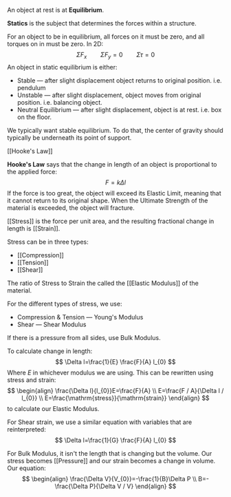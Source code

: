 An object at rest is at **Equilibrium**.

**Statics** is the subject that determines the forces within a structure.

For an object to be in equilibrium, all forces on it must be zero, and all torques on in must be zero. In 2D:
$$
\Sigma F_{x} \qquad \Sigma F_{y}=0 \qquad \Sigma \tau=0
$$
An object in static equilibrium is either:
- Stable — after slight displacement object returns to original position. i.e. pendulum
- Unstable — after slight displacement, object moves from original position. i.e. balancing object.
- Neutral Equilibrium — after slight displacement, object is at rest. i.e. box on the floor.

We typically want stable equilibrium. To do that, the center of gravity should typically be underneath its point of support.

[[Hooke's Law]]

**Hooke's Law** says that the change in length of an object is proportional to the applied force:
$$
F=k\Delta l
$$
If the force is too great, the object will exceed its Elastic Limit, meaning that it cannot return to its original shape. When the Ultimate Strength of the material is exceeded, the object will fracture.

[[Stress]] is the force per unit area, and the resulting fractional change in length is [[Strain]].

Stress can be in three types:
- [[Compression]]
- [[Tension]]
- [[Shear]]

The ratio of Stress to Strain the called the [[Elastic Modulus]] of the material.

For the different types of stress, we use:
- Compression & Tension — Young's Modulus
- Shear — Shear Modulus

If there is a pressure from all sides, use Bulk Modulus.

To calculate change in length:
$$
\Delta l=\frac{1}{E} \frac{F}{A} l_{0}
$$
Where $E$ in whichever modulus we are using. This can be rewritten using stress and strain:
$$
\begin{align}
\frac{\Delta l}{l_{0}}E=\frac{F}{A} \\
E=\frac{F / A}{\Delta l / l_{0}} \\
E=\frac{\mathrm{stress}}{\mathrm{strain}}
\end{align}
$$
to calculate our Elastic Modulus.

For Shear strain, we use a similar equation with variables that are reinterpreted:
$$
\Delta l=\frac{1}{G} \frac{F}{A} l_{0}
$$

For Bulk Modulus, it isn't the length that is changing but the volume. Our stress becomes [[Pressure]] and our strain becomes a change in volume. Our equation:
$$
\begin{align}
\frac{\Delta V}{V_{0}}=-\frac{1}{B}\Delta P \\
B=- \frac{\Delta P}{\Delta V / V}
\end{align}
$$
